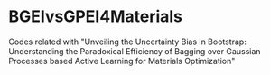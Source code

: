 # BGEIvsGPEI4Materials
Codes related with "Unveiling the Uncertainty Bias in Bootstrap: Understanding the Paradoxical Efficiency of Bagging over Gaussian Processes based Active Learning for Materials Optimization"
